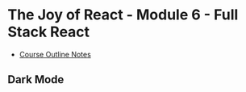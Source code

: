 # The Joy of React - Module 6 - Full Stack React

- [Course Outline Notes](../course-notes.md)

## Dark Mode
